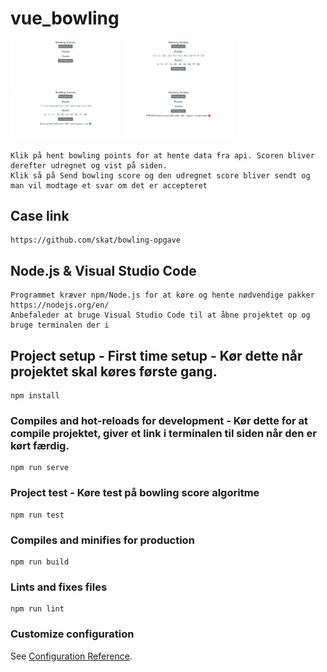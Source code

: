 # vue_bowling
<img src="https://github.com/CPSO/vue-bowling/blob/master/wiki/img0.png" width="35%"></img>
<img src="https://github.com/CPSO/vue-bowling/blob/master/wiki/img1.png" width="35%"></img>
<img src="https://github.com/CPSO/vue-bowling/blob/master/wiki/img2.png" width="35%"></img>
<img src="https://github.com/CPSO/vue-bowling/blob/master/wiki/img3.png" width="35%"></img>
```
Klik på hent bowling points for at hente data fra api. Scoren bliver derefter udregnet og vist på siden. 
Klik så på Send bowling score og den udregnet score bliver sendt og man vil modtage et svar om det er accepteret
```

## Case link
```
https://github.com/skat/bowling-opgave
```
## Node.js & Visual Studio Code
```
Programmet kræver npm/Node.js for at køre og hente nødvendige pakker https://nodejs.org/en/
Anbefaleder at bruge Visual Studio Code til at åbne projektet op og bruge terminalen der i
```

## Project setup - First time setup - Kør dette når projektet skal køres første gang.
```
npm install
```

### Compiles and hot-reloads for development - Kør dette for at compile projektet, giver et link i terminalen til siden når den er kørt færdig.
```
npm run serve
```
### Project test - Køre test på bowling score algoritme
```
npm run test
```

### Compiles and minifies for production
```
npm run build
```

### Lints and fixes files
```
npm run lint
```

### Customize configuration
See [Configuration Reference](https://cli.vuejs.org/config/).

